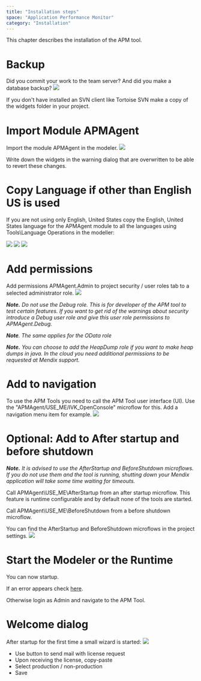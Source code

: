 ```yaml
---
title: "Installation steps"
space: "Application Performance Monitor"
category: "Installation"
---
```

This chapter describes the installation of the APM tool.

# Backup

Did you commit your work to the team server? And did you make a database backup?
![](attachments/Installation_steps/Commit.png)

If you don't have installed an SVN client like Tortoise SVN make a copy of the widgets folder in your project.

# Import Module APMAgent

Import the module APMAgent in the modeler.
![](attachments/Installation_steps/Import_Module_Package.png)

Write down the widgets in the warning dialog that are overwritten to be able to revert these changes.

# Copy Language if other than English US is used

If you are not using only English, United States copy the English, United States language for the APMAgent module to all the languages using Tools\Language Operations in the modeller:

![](attachments/Installation_steps/Language_Operations_Header.png)
![](attachments/Installation_steps/Language_Operations_APM.png)
![](attachments/Installation_steps/Language_Operations_Footer.png)

# Add permissions

Add permissions APMAgent.Admin to project security / user roles tab to a selected administrator role.
![](attachments/Installation_steps/Add_Permissions.png)

**_Note._** _Do not use the Debug role. This is for developer of the APM tool to test certain features._ _If you want to get rid of the warnings about security introduce a Debug user role and give this user role permissions to APMAgent.Debug._

**_Note_**_. The same applies for the OData role_

**_Note._** _You can choose to add the HeapDump role if you want to make heap dumps in java. In the cloud you need additional permissions to be requested at Mendix support._

# Add to navigation

To use the APM Tools you need to call the APM Tool user interface (UI). Use the "APMAgent/USE_ME/IVK_OpenConsole" microflow for this. Add a navigation menu item for example.
![](attachments/Installation_steps/Add_To_Navigation.png)

# Optional: Add to After startup and before shutdown

**_Note._** _It is advised to use the AfterStartup and BeforeShutdown_ _microflows. If you do not use them and the tool is running, shutting down your Mendix application will take some time waiting for timeouts._

Call APMAgent\USE_ME\AfterStartup from an after startup microflow. This feature is runtime configurable and by default none of the tools are started.

Call APMAgent\USE_ME\BeforeShutdown from a before shutdown microflow.

You can find the AfterStartup and BeforeShutdown microflows in the project settings.
![](attachments/Installation_steps/Project_Settings_After_Startup.png)

# Start the Modeler or the Runtime

You can now startup.

If an error appears check [here](after-startup-error).

Otherwise login as Admin and navigate to the APM Tool.

# Welcome dialog

After startup for the first time a small wizard is started:
![](attachments/Installation_steps/Welcom_Dialog.png)

*   Use button to send mail with license request
*   Upon receiving the license, copy-paste
*   Select production / non-production
*   Save
